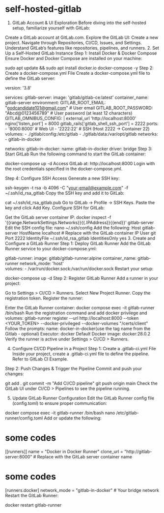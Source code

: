 # self-hosted-gitlab

1. GitLab Account & UI Exploration
Before diving into the self-hosted setup, familiarize yourself with GitLab:

Create a GitLab account at GitLab.com.
Explore the GitLab UI:
Create a new project.
Navigate through Repositories, CI/CD, Issues, and Settings.
Understand GitLab’s features like repositories, pipelines, and runners.
2. Set Up a Self-Hosted GitLab Instance
Step 1: Install Docker & Docker Compose
Ensure Docker and Docker Compose are installed on your machine:

sudo apt update && sudo apt install docker.io docker-compose -y
Step 2: Create a docker-compose.yml File
Create a docker-compose.yml file to define the GitLab server:

version: '3.8'

services:
  gitlab-server:
    image: 'gitlab/gitlab-ce:latest'
    container_name: gitlab-server
    environment:
      GITLAB_ROOT_EMAIL: "godcandidate101@gmail.com" # User email
      GITLAB_ROOT_PASSWORD: "Abcd@0123456789" # User password (at least 12 characters)
      GITLAB_OMNIBUS_CONFIG: |
        external_url 'http://localhost:8000'
        nginx['listen_port'] = 8000
        gitlab_rails['gitlab_shell_ssh_port'] = 2222
    ports:
      - '8000:8000'  # Web UI
      - '2222:22'    # SSH (Host 2222 → Container 22)
    volumes:
      - ./gitlab/config:/etc/gitlab
      - ./gitlab/data:/var/opt/gitlab
    networks:
      - gitlab-in-docker

networks:
  gitlab-in-docker:
    name: gitlab-in-docker
    driver: bridge
Step 3: Start GitLab
Run the following command to start the GitLab container:

docker-compose up -d
Access GitLab at: http://localhost:8000
Login with the root credentials specified in the docker-compose.yml.

Step 4: Configure SSH Access
Generate a new SSH key:

ssh-keygen -t rsa -b 4096 -C "your-email@example.com" -f ~/.ssh/id_rsa_gitlab
Copy the SSH key and add it to GitLab:

cat ~/.ssh/id_rsa_gitlab.pub
Go to GitLab → Profile → SSH Keys.
Paste the key and click Add Key.
Configure SSH for GitLab:

Get the GitLab server container IP:
docker inspect -f '{{range.NetworkSettings.Networks}}{{.IPAddress}}{{end}}' gitlab-server
Edit the SSH config file:
nano ~/.ssh/config
Add the following:
Host gitlab-server
  HostName localhost  # Replace with the GitLab container IP
  User git
  Port 2222
  IdentityFile ~/.ssh/id_rsa_gitlab
  IdentitiesOnly yes
3. Create and Configure a GitLab Runner
Step 1: Deploy GitLab Runner
Add the GitLab Runner service to your docker-compose.yml:

  gitlab-runner:
    image: gitlab/gitlab-runner:alpine
    container_name: gitlab-runner
    network_mode: 'host'   
    volumes:
      - /var/run/docker.sock:/var/run/docker.sock
Restart your setup:

docker-compose up -d
Step 2: Register GitLab Runner
Add a runner in your project:

Go to Settings > CI/CD > Runners.
Select New Project Runner.
Copy the registration token.
Register the runner:

Enter the GitLab Runner container:
docker compose exec -it gitlab-runner /bin/bash
Run the registration command and add docker privilege and volumes:
gitlab-runner register --url http://localhost:8000 --token <YOUR_TOKEN>
--docker-privileged --docker-volumes "/certs/client"
Follow the prompts:
name: docker-in-docker(use the tag name from the Gitlab - optional)
Executor: docker
Default Docker image: docker:28.0.2
Verify the runner is active under Settings > CI/CD > Runners.

4. Configure CI/CD Pipeline in a Project
Step 1: Create a .gitlab-ci.yml File
Inside your project, create a .gitlab-ci.yml file to define the pipeline. Refer to GitLab CI Example.

Step 2: Push Changes & Trigger the Pipeline
Commit and push your changes:

git add .
git commit -m "Add CI/CD pipeline"
git push origin main
Check the GitLab UI under CI/CD > Pipelines to see the pipeline running.

5. Update GitLab Runner Configuration
Edit the GitLab Runner config file (config.toml) to ensure proper communication:

docker compose exec -it gitlab-runner /bin/bash
nano /etc/gitlab-runner/config.toml
Add or update the following:

# some codes
[[runners]]
  name = "Docker in Docker Runner"
  clone_url = "http://gitlab-server:8000" # Replace with the GitLab server container name
# some codes  
  [runners.docker]
    network_mode = "gitlab-in-docker" # Your bridge network
Restart the GitLab Runner:

docker restart gitlab-runner
